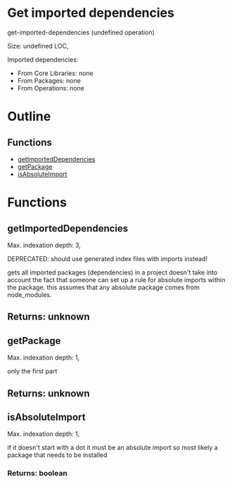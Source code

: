 # Get imported dependencies

get-imported-dependencies (undefined operation)

Size: undefined LOC, 
 
Imported dependencies:

- From Core Libraries: none
- From Packages: none
- From Operations: none

# Outline

## Functions

- [getImportedDependencies](#getImportedDependencies)
- [getPackage](#getPackage)
- [isAbsoluteImport](#isAbsoluteImport)



# Functions

## getImportedDependencies

Max. indexation depth: 3, 

DEPRECATED: should use generated index files with imports instead!

gets all imported packages (dependencies) in a project
doesn't take into account the fact that someone can set up a rule for absolute imports within the package.
this assumes that any absolute package comes from node_modules.

## Returns: unknown

## getPackage

Max. indexation depth: 1, 

only the first part

## Returns: unknown

## isAbsoluteImport

Max. indexation depth: 1, 

if it doesn't start with a dot it must be an absolute import so most likely a package that needs to be installed

### Returns: boolean







